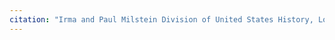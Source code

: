 ```yaml
---
citation: "Irma and Paul Milstein Division of United States History, Local History and Genealogy, The New York Public Library. \"Wooden church and chapel on left. Hempstead, Hempstead\" The New York Public Library Digital Collections. 1890 - 1930. https://digitalcollections.nypl.org/items/f6d32270-6173-013c-80c6-0242ac110002."
---
```



